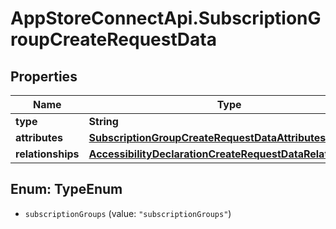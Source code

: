 # AppStoreConnectApi.SubscriptionGroupCreateRequestData

## Properties

Name | Type | Description | Notes
------------ | ------------- | ------------- | -------------
**type** | **String** |  | 
**attributes** | [**SubscriptionGroupCreateRequestDataAttributes**](SubscriptionGroupCreateRequestDataAttributes.md) |  | 
**relationships** | [**AccessibilityDeclarationCreateRequestDataRelationships**](AccessibilityDeclarationCreateRequestDataRelationships.md) |  | 



## Enum: TypeEnum


* `subscriptionGroups` (value: `"subscriptionGroups"`)




